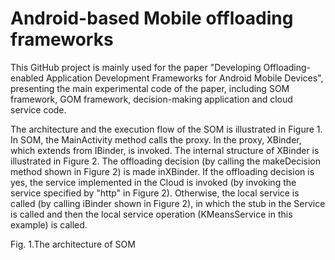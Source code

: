 # Android-based Mobile offloading frameworks
This GitHub project is mainly used for the paper "Developing Offloading-enabled Application Development Frameworks for Android Mobile Devices", presenting the main experimental code of the paper, including SOM framework, GOM framework, decision-making application and cloud service code.

The architecture and the execution flow of the SOM is illustrated in Figure 1. In SOM, the MainActivity method calls the proxy. In the proxy, XBinder, which extends from IBinder, is invoked. The internal structure of XBinder is illustrated in Figure 2. The offloading decision (by calling the makeDecision method shown in Figure 2) is made inXBinder. If the offloading decision is yes, the service implemented in the Cloud is invoked (by invoking the service specified by "http" in Figure 2). Otherwise, the local service is called (by calling iBinder shown in Figure 2), in which the stub in the Service is called and then the local service operation (KMeansService in this example) is called.


Fig. 1.The architecture of SOM
